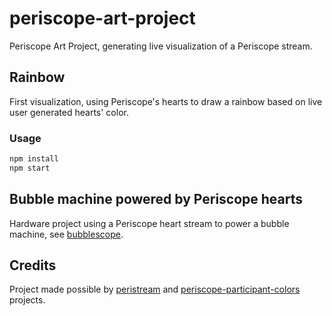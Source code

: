 # periscope-art-project
Periscope Art Project, generating live visualization of a Periscope stream.

## Rainbow

First visualization, using Periscope's hearts to draw a rainbow based on live user generated hearts' color.

### Usage
```bash
npm install
npm start
```

## Bubble machine powered by Periscope hearts

Hardware project using a Periscope heart stream to power a bubble machine, see [bubblescope](https://github.com/vjo/bubblescope/).

## Credits

Project made possible by [peristream](https://github.com/ArnaudRinquin/peristream) and [periscope-participant-colors](https://github.com/vjo/periscope-participant-colors) projects.
